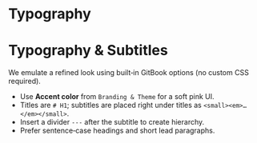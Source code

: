 # Typography

# Typography & Subtitles

We emulate a refined look using built‑in GitBook options (no custom CSS required).

- Use **Accent color** from `Branding & Theme` for a soft pink UI.  
- Titles are `# H1`; subtitles are placed right under titles as `<small><em>…</em></small>`.  
- Insert a divider `---` after the subtitle to create hierarchy.  
- Prefer sentence‑case headings and short lead paragraphs.  
